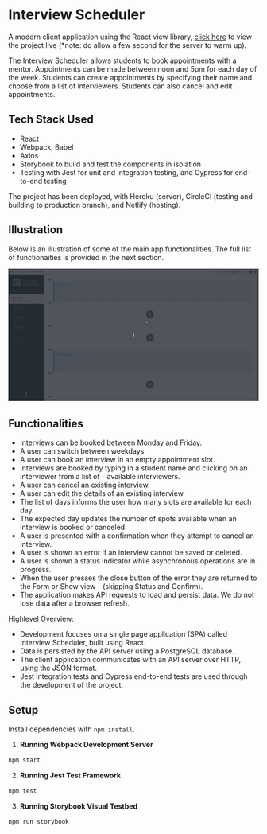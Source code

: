 # Interview Scheduler
A modern client application using the React view library, [click here](https://silly-brown-56f820.netlify.app/) to view the project live (*note: do allow a few second for the server to warm up).

The Interview Scheduler allows students to book appointments with a mentor. Appointments can be made between noon and 5pm for each day of the week. Students can create appointments by specifying their name and choose from a list of interviewers. Students can also cancel and edit appointments.


## Tech Stack Used

- React
- Webpack, Babel
- Axios
- Storybook to build and test the components in isolation
- Testing with Jest for unit and integration testing, and Cypress for end-to-end testing

The project has been deployed, with Heroku (server), CircleCI (testing and building to production branch), and Netlify (hosting).

## Illustration

Below is an illustration of some of the main app functionalities. The full list of functionaities is provided in the next section.

![GIF illustration of the main functionalities](https://github.com/bregmanh/scheduler/blob/master/docs/overview.gif?raw=true)

## Functionalities

- Interviews can be booked between Monday and Friday.
- A user can switch between weekdays.
- A user can book an interview in an empty appointment slot.
- Interviews are booked by typing in a student name and clicking on an interviewer from a list of - available interviewers.
- A user can cancel an existing interview.
- A user can edit the details of an existing interview.
- The list of days informs the user how many slots are available for each day.
- The expected day updates the number of spots available when an interview is booked or canceled.
- A user is presented with a confirmation when they attempt to cancel an interview.
- A user is shown an error if an interview cannot be saved or deleted.
- A user is shown a status indicator while asynchronous operations are in progress.
- When the user presses the close button of the error they are returned to the Form or Show view - (skipping Status and Confirm).
- The application makes API requests to load and persist data. We do not lose data after a browser refresh.

Highlevel Overview:
- Development focuses on a single page application (SPA) called Interview Scheduler, built using React.
- Data is persisted by the API server using a PostgreSQL database.
- The client application communicates with an API server over HTTP, using the JSON format.
- Jest integration tests and Cypress end-to-end tests are used through the development of the project.

## Setup

Install dependencies with `npm install`.

1. **Running Webpack Development Server**
```sh
npm start
```
2. **Running Jest Test Framework**
```sh
npm test
```
3. **Running Storybook Visual Testbed**
```sh
npm run storybook
```
